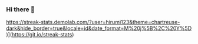 ### Hi there 👋
https://streak-stats.demolab.com/?user=hirumi123&theme=chartreuse-dark&hide_border=true&locale=id&date_format=M%20j%5B%2C%20Y%5D)](https://git.io/streak-stats)
<!--
**hirumi123/hirumi123** is a ✨ _special_ ✨ repository because its `README.md` (this file) appears on your GitHub profile.

Here are some ideas to get you started:

- 🔭 I’m currently working on ...
- 🌱 I’m currently learning ...
- 👯 I’m looking to collaborate on ...
- 🤔 I’m looking for help with ...
- 💬 Ask me about ...
- 📫 How to reach me: ...
- 😄 Pronouns: ...
- ⚡ Fun fact: ...
-->
